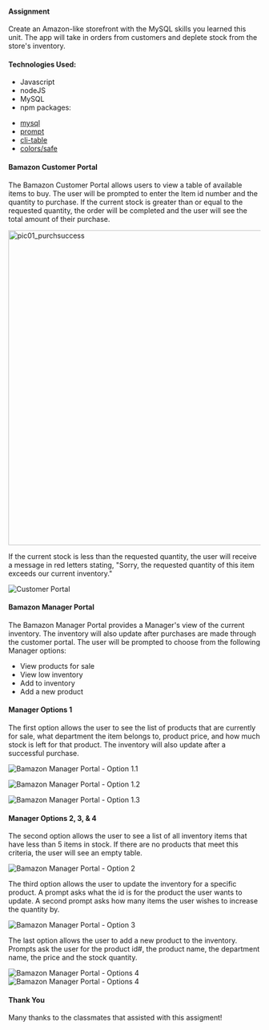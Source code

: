 #### Assignment

Create an Amazon-like storefront with the MySQL skills you learned this unit. The app will take in orders from customers and deplete stock from the store's inventory. 


#### Technologies Used:

* Javascript
* nodeJS
* MySQL
* npm packages:
- [mysql](https://github.com/felixge/node-mysql)
- [prompt](https://github.com/flatiron/prompt)
- [cli-table](https://github.com/Automattic/cli-table)
- [colors/safe](https://github.com/Marak/colors.js)


#### Bamazon Customer Portal

The Bamazon Customer Portal allows users to view a table of available items to buy.  The user will be prompted to enter the Item id number and the quantity to purchase.  If the current stock is greater than or equal to the requested quantity, the order will be completed and the user will see the total amount of their purchase.

<img width="629" alt="pic01_purchsuccess" src="https://user-images.githubusercontent.com/38221513/48067423-47c56000-e19e-11e8-8a80-b40faf5b8221.png">


If the current stock is less than the requested quantity, the user will receive a message in red letters stating, "Sorry, the requested quantity of this item exceeds our current inventory."

![Customer Portal](Images/Pic02_PurchFailure.png)



#### Bamazon Manager Portal

The Bamazon Manager Portal provides a Manager's view of the current inventory.  The inventory will also update after purchases are made through the customer portal.  The user will be prompted to choose from the following Manager options:

* View products for sale
* View low inventory
* Add to inventory
* Add a new product


#### Manager Options 1

The first option allows the user to see the list of products that are currently for sale, what department the item belongs to, product price, and how much stock is left for that product.  The inventory will also update after a successful purchase.


![Bamazon Manager Portal - Option 1.1](Images/Pic03_InvBeforePurchase.png)

![Bamazon Manager Portal - Option 1.2](Images/Pic04_InvPurchase.png)

![Bamazon Manager Portal - Option 1.3](Images/Pic05_InvAfterPurchase.png)




#### Manager Options 2, 3, & 4

The second option allows the user to see a list of all inventory items that have less than 5 items in stock.  If there are no products that meet this criteria, the user will see an empty table.

![Bamazon Manager Portal - Option 2](Images/Pic06_LowInv.png)


The third option allows the user to update the inventory for a specific product.  A prompt asks what the id is for the product the user wants to update.  A second prompt asks how many items the user wishes to increase the quantity by.

![Bamazon Manager Portal - Option 3](Images/Pic07_AddToExistInv.png)


The last option allows the user to add a new product to the inventory.  Prompts ask the user for the product id#, the product name, the department name, the price and the stock quantity.

![Bamazon Manager Portal - Options 4](Images/Pic08_AddProd01.png)
![Bamazon Manager Portal - Options 4](Images/Pic09_AddProd02.png)



#### Thank You

Many thanks to the classmates that assisted with this assigment!
